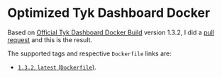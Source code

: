 # Optimized Tyk Dashboard Docker

Based on [Official Tyk Dashboard Docker Build](https://github.com/TykTechnologies/tyk-dashboard-docker/tree/version/v1.3.2) version 1.3.2, I did a [pull request](https://github.com/TykTechnologies/tyk-dashboard-docker/pull/4) and this is the result.

The supported tags and respective `Dockerfile` links are:

- [`1.3.2`, `latest` (`Dockerfile`)](https://github.com/iCesofT/docker-images/blob/master/tyk/dashboard/Dockerfile).

